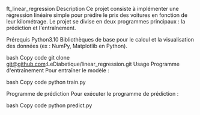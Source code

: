 ft_linear_regression
Description
Ce projet consiste à implémenter une régression linéaire simple pour prédire le prix des voitures en fonction de leur kilométrage. Le projet se divise en deux programmes principaux : la prédiction et l'entraînement.

Prérequis
Python3.10
Bibliothèques de base pour le calcul et la visualisation des données (ex : NumPy, Matplotlib en Python).

bash
Copy code
git clone git@github.com:LeDiabetique/linear_regression.git
Usage
Programme d'entraînement
Pour entraîner le modèle :

bash
Copy code
python train.py <dataset>

Programme de prédiction
Pour exécuter le programme de prédiction :

bash
Copy code
python predict.py 
